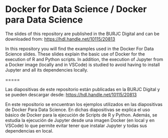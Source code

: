 # Docker for Data Science / Docker para Data Science

The slides of this repository are published in the BURJC Digital and can be downloaded from: https://hdl.handle.net/10115/20813

In this repository you will find the examples used in the Docker For Data Science slides. These slides explain the basic use of Docker for the execution of R and Python scripts. In addition, the execution of Jupyter from a Docker image (locally and in VSCode) is studied to avoid having to install Jupyter and all its dependencies locally.

=====

Las diapositivas de este repositorio están publicadas en la BURJC Digital y se pueden descargar desde: https://hdl.handle.net/10115/20813

En este repositorio se encuentran los ejemplos utilizados en las diapositivas de Docker Para Data Science. En dichas diapositivas se explica el uso básico de Docker para la ejecución de Scripts de R y Python. Además, se estudia la ejecución de Jupyter desde una imagen Docker (en local y en VSCode) lo que permite evitar tener que instalar Jupyter y todas sus dependencias en local.